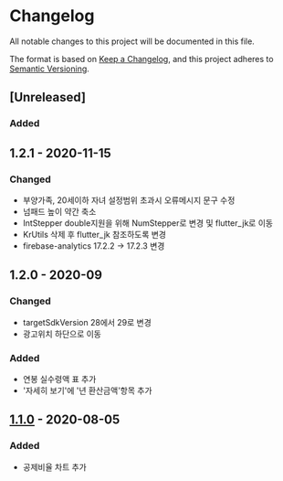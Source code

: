 # Changelog
All notable changes to this project will be documented in this file.

The format is based on [Keep a Changelog](https://keepachangelog.com/en/1.0.0/),
and this project adheres to [Semantic Versioning](https://semver.org/spec/v2.0.0.html).

## [Unreleased]
### Added

## 1.2.1 - 2020-11-15
### Changed
- 부양가족, 20세이하 자녀 설정범위 초과시 오류메시지 문구 수정
- 넘패드 높이 약간 축소
- IntStepper double지원을 위해 NumStepper로 변경 및 flutter_jk로 이동
- KrUtils 삭제 후 flutter_jk 참조하도록 변경
- firebase-analytics 17.2.2 -> 17.2.3 변경

## 1.2.0 - 2020-09
### Changed
- targetSdkVersion 28에서 29로 변경
- 광고위치 하단으로 이동

### Added
- 연봉 실수령액 표 추가
- '자세히 보기'에 '년 환산금액'항목 추가


## [1.1.0] - 2020-08-05
### Added
- 공제비율 차트 추가


[1.1.0]: https://github.com/smok95/salary_calc

